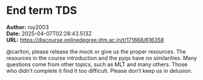 # End term TDS

**Author:** roy2003  
**Date:** 2025-04-07T02:28:43.513Z  
**URL:** https://discourse.onlinedegree.iitm.ac.in/t/171668/616358

@carlton, please release the mock or give us the proper resources. The resources in the course introduction and the pyqs have no similarities. Many questions come from other topics, such as MLT and many others. Those who didn’t complete it find it too difficult. Please don’t keep us in delusion.
